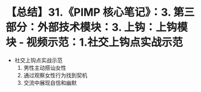 # 【总结】31.《PIMP 核心笔记》：3. 第三部分：外部技术模块：3. 上钩：上钩模块 - 视频示范：1.社交上钩点实战示范

-   社交上钩点实战示范
    1.  男性主动搭讪女性
    2.  通过观察女性行为找到契机
    3.  交流中展现自信和幽默